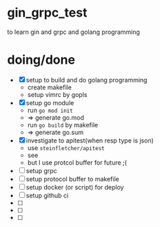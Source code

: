 # gin_grpc_test

to learn gin and grpc and golang programming

# doing/done

- [x] setup to build and do golang programming
    - create makefile
    - setup vimrc by gopls
- [x] setup go module
    - run `go mod init`
    - => generate go.mod
    - run `go build` by makefile
    - => generate go.sum
- [x] investigate to apitest(when resp type is json)
    - use `steinfletcher/apitest` 
    - see [](https://github.com/steinfletcher/apitest/blob/master/examples/gin/api_test.go)
    - but I use protcol buffer for future ;(
- [ ] setup grpc
- [ ] setup protocol buffer to makefile
- [ ] setup docker (or script) for deploy
- [ ] setup github ci
- [ ] 
- [ ] 
- [ ] 

